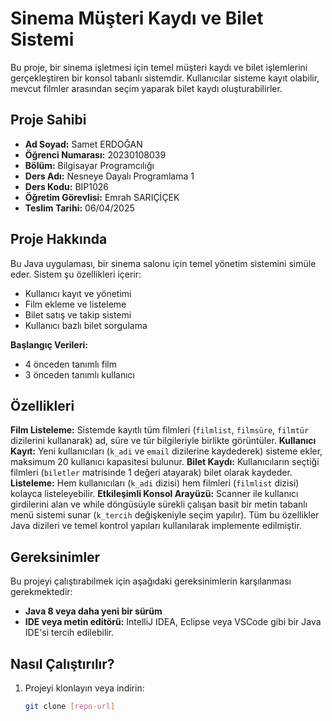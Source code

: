 # Sinema Müşteri Kaydı ve Bilet Sistemi

Bu proje, bir sinema işletmesi için temel müşteri kaydı ve bilet işlemlerini gerçekleştiren bir konsol tabanlı sistemdir. Kullanıcılar sisteme kayıt olabilir, mevcut filmler arasından seçim yaparak bilet kaydı oluşturabilirler.

##  Proje Sahibi

- **Ad Soyad:** Samet ERDOĞAN  
- **Öğrenci Numarası:** 20230108039
- **Bölüm:** Bilgisayar Programcılığı
- **Ders Adı:** Nesneye Dayalı Programlama 1
- **Ders Kodu:** BIP1026
- **Öğretim Görevlisi:** Emrah SARIÇİÇEK
- **Teslim Tarihi:** 06/04/2025

## Proje Hakkında

Bu Java uygulaması, bir sinema salonu için temel yönetim sistemini simüle eder. Sistem şu özellikleri içerir:

- Kullanıcı kayıt ve yönetimi
- Film ekleme ve listeleme
- Bilet satış ve takip sistemi
- Kullanıcı bazlı bilet sorgulama

**Başlangıç Verileri:**
- 4 önceden tanımlı film
- 3 önceden tanımlı kullanıcı

## Özellikleri

**Film Listeleme:** 
Sistemde kayıtlı tüm filmleri (`filmlist`, `filmsüre`, `filmtür` dizilerini kullanarak) ad, süre ve tür bilgileriyle birlikte görüntüler. 
**Kullanıcı Kayıt:** Yeni kullanıcıları (`k_adi` ve `email` dizilerine kaydederek) sisteme ekler, maksimum 20 kullanıcı kapasitesi bulunur. 
**Bilet Kaydı:** Kullanıcıların seçtiği filmleri (`biletler` matrisinde 1 değeri atayarak) bilet olarak kaydeder. 
**Listeleme:** Hem kullanıcıları (`k_adi` dizisi) hem filmleri (`filmlist` dizisi) kolayca listeleyebilir. 
**Etkileşimli Konsol Arayüzü:** Scanner ile kullanıcı girdilerini alan ve while döngüsüyle sürekli çalışan basit bir metin tabanlı menü sistemi sunar (`k_tercih` değişkeniyle seçim yapılır). Tüm bu özellikler Java dizileri ve temel kontrol yapıları kullanılarak implemente edilmiştir.

## Gereksinimler

Bu projeyi çalıştırabilmek için aşağıdaki gereksinimlerin karşılanması gerekmektedir:
- **Java 8 veya daha yeni bir sürüm**
- **IDE veya metin editörü:** IntelliJ IDEA, Eclipse veya VSCode gibi bir Java IDE'si tercih edilebilir.

## Nasıl Çalıştırılır?

1. Projeyi klonlayın veya indirin:
   ```bash
   git clone [repo-url]
